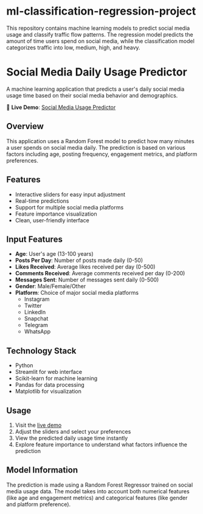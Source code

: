 # ml-classification-regression-project

This repository contains machine learning models to predict social media usage and classify traffic flow patterns. The regression model predicts the amount of time users spend on social media, while the classification model categorizes traffic into low, medium, high, and heavy.

# Social Media Daily Usage Predictor

A machine learning application that predicts a user's daily social media usage time based on their social media behavior and demographics.

🔗 **Live Demo**: [Social Media Usage Predictor](https://social-media-daily-usage.streamlit.app/)

## Overview

This application uses a Random Forest model to predict how many minutes a user spends on social media daily. The prediction is based on various factors including age, posting frequency, engagement metrics, and platform preferences.

## Features

- Interactive sliders for easy input adjustment
- Real-time predictions
- Support for multiple social media platforms
- Feature importance visualization
- Clean, user-friendly interface

## Input Features

- **Age**: User's age (13-100 years)
- **Posts Per Day**: Number of posts made daily (0-50)
- **Likes Received**: Average likes received per day (0-500)
- **Comments Received**: Average comments received per day (0-200)
- **Messages Sent**: Number of messages sent daily (0-500)
- **Gender**: Male/Female/Other
- **Platform**: Choice of major social media platforms
  - Instagram
  - Twitter
  - LinkedIn
  - Snapchat
  - Telegram
  - WhatsApp

## Technology Stack

- Python
- Streamlit for web interface
- Scikit-learn for machine learning
- Pandas for data processing
- Matplotlib for visualization

## Usage

1. Visit the [live demo](https://social-media-daily-usage.streamlit.app/)
2. Adjust the sliders and select your preferences
3. View the predicted daily usage time instantly
4. Explore feature importance to understand what factors influence the prediction

## Model Information

The prediction is made using a Random Forest Regressor trained on social media usage data. The model takes into account both numerical features (like age and engagement metrics) and categorical features (like gender and platform preference).
